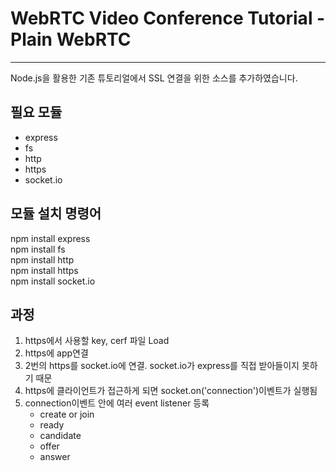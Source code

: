 # WebRTC Video Conference Tutorial - Plain WebRTC
---
Node.js을 활용한 기존 튜토리얼에서 SSL 연결을 위한 소스를 추가하였습니다.

## 필요 모듈
- express
- fs
- http
- https
- socket.io

## 모듈 설치 명령어
npm install express <br>
npm install fs <br>
npm install http <br>
npm install https <br>
npm install socket.io <br>


## 과정
1. https에서 사용할 key, cerf 파일 Load
2. https에 app연결
3. 2번의 https를 socket.io에 연결. socket.io가 express를 직접 받아들이지 못하기 때문
4. https에 클라이언트가 접근하게 되면 socket.on('connection')이벤트가 실행됨
5. connection이벤트 안에 여러 event listener 등록
	- create or join
	- ready
	- candidate
	- offer
	- answer


